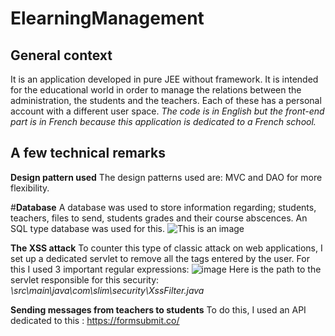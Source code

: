 # ElearningManagement

## General context
It is an application developed in pure JEE without framework.  It is intended for the educational world in order to manage the relations between the administration, the students and the teachers.
Each of these has a personal account with a different user space. *The code is in English but the front-end part is in French because this application is dedicated to a French school.*

## A few technical remarks

**Design pattern used**
The design patterns used are: MVC and DAO for more flexibility.

#**Database**
A database was used to store information regarding; students, teachers, files to send, students grades and their course abscences. An SQL type database was used for this.
![This is an image](https://user-images.githubusercontent.com/73532355/210249899-638efd92-d5fe-4ff9-8258-5acac8c4732d.png)

**The XSS attack**
To counter this type of classic attack on web applications, I set up a dedicated servlet to remove all the tags entered by the user. For this I used 3 important regular expressions:
![image](https://user-images.githubusercontent.com/73532355/210250334-513eb44e-2662-4ddc-b7b1-2036a99ed03a.png)
Here is the path to the servlet responsible for this security: *\src\main\java\com\slim\security\XssFilter.java*

**Sending messages from teachers to students**
To do this, I used an API dedicated to this : https://formsubmit.co/

